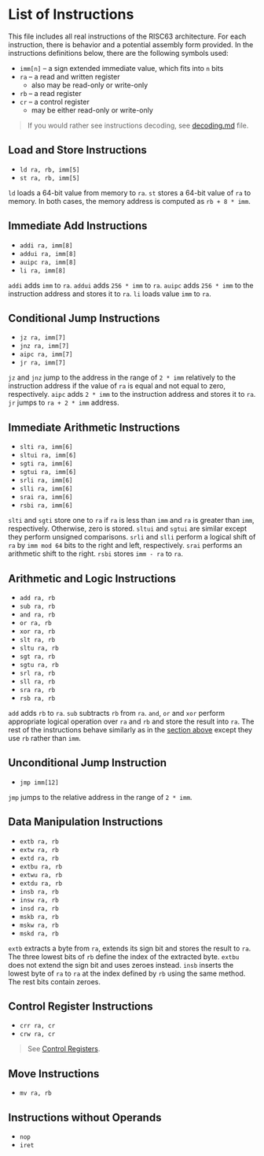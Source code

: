 # List of Instructions

This file includes all real instructions of the RISC63 architecture. For each instruction, there is behavior and a potential assembly form provided. In the instructions definitions below, there are the following symbols used:

* `imm[n]` – a sign extended immediate value, which fits into `n` bits
* `ra` – a read and written register
  * also may be read-only or write-only
* `rb` – a read register
* `cr` – a control register
  * may be either read-only or write-only

> If you would rather see instructions decoding, see [decoding.md](decoding.md) file.

## Load and Store Instructions

* `ld ra, rb, imm[5]`
* `st ra, rb, imm[5]`

`ld` loads a 64-bit value from memory to `ra`. `st` stores a 64-bit value of `ra` to memory. In both cases, the memory address is computed as `rb + 8 * imm`.

## Immediate Add Instructions

* `addi ra, imm[8]`
* `addui ra, imm[8]`
* `auipc ra, imm[8]`
* `li ra, imm[8]`

`addi` adds `imm` to `ra`. `addui` adds `256 * imm` to `ra`. `auipc` adds `256 * imm` to the instruction address and stores it to `ra`. `li` loads value `imm` to `ra`.

## Conditional Jump Instructions

* `jz ra, imm[7]`
* `jnz ra, imm[7]`
* `aipc ra, imm[7]`
* `jr ra, imm[7]`

`jz` and `jnz` jump to the address in the range of `2 * imm` relatively to the instruction address if the value of `ra` is equal and not equal to zero, respectively. `aipc` adds `2 * imm` to the instruction address and stores it to `ra`. `jr` jumps to `ra + 2 * imm` address.

## Immediate Arithmetic Instructions

* `slti ra, imm[6]`
* `sltui ra, imm[6]`
* `sgti ra, imm[6]`
* `sgtui ra, imm[6]`
* `srli ra, imm[6]`
* `slli ra, imm[6]`
* `srai ra, imm[6]`
* `rsbi ra, imm[6]`

`slti` and `sgti` store one to `ra` if `ra` is less than `imm` and `ra` is greater than `imm`, respectively. Otherwise, zero is stored. `sltui` and `sgtui` are similar except they perform unsigned comparisons. `srli` and `slli` perform a logical shift of `ra` by `imm mod 64` bits to the right and left, respectively. `srai` performs an arithmetic shift to the right. `rsbi` stores `imm - ra` to `ra`.

## Arithmetic and Logic Instructions

* `add ra, rb`
* `sub ra, rb`
* `and ra, rb`
* `or ra, rb`
* `xor ra, rb`
* `slt ra, rb`
* `sltu ra, rb`
* `sgt ra, rb`
* `sgtu ra, rb`
* `srl ra, rb`
* `sll ra, rb`
* `sra ra, rb`
* `rsb ra, rb`

`add` adds `rb` to `ra`. `sub` subtracts `rb` from `ra`. `and`, `or` and `xor` perform appropriate logical operation over `ra` and `rb` and store the result into `ra`. The rest of the instructions behave similarly as in the [section above](#immediate-arithmetic-instructions) except they use `rb` rather than `imm`.

## Unconditional Jump Instruction

* `jmp imm[12]`

`jmp` jumps to the relative address in the range of `2 * imm`.

## Data Manipulation Instructions

* `extb ra, rb`
* `extw ra, rb`
* `extd ra, rb`
* `extbu ra, rb`
* `extwu ra, rb`
* `extdu ra, rb`
* `insb ra, rb`
* `insw ra, rb`
* `insd ra, rb`
* `mskb ra, rb`
* `mskw ra, rb`
* `mskd ra, rb`

`extb` extracts a byte from `ra`, extends its sign bit and stores the result to `ra`. The three lowest bits of `rb` define the index of the extracted byte. `extbu` does not extend the sign bit and uses zeroes instead. `insb` inserts the lowest byte of `ra` to `ra` at the index defined by `rb` using the same method. The rest bits contain zeroes.

## Control Register Instructions

* `crr ra, cr`
* `crw ra, cr`

> See [Control Registers](https://github.com/dominiksalvet/risc63/blob/master/doc/registers.md#control-registers).

## Move Instructions

* `mv ra, rb`

## Instructions without Operands

* `nop`
* `iret`
